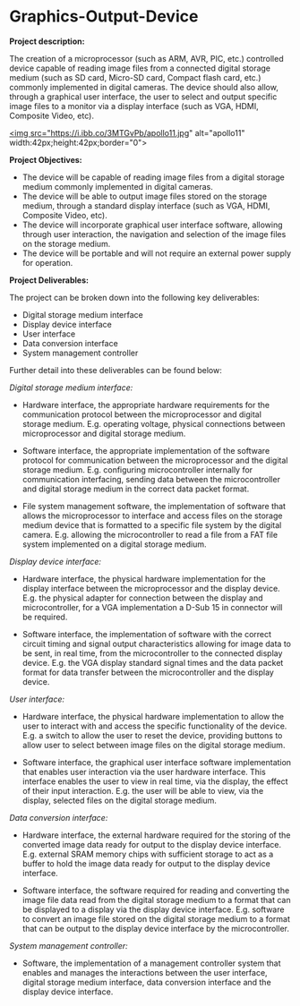 # Graphics-Output-Device

**Project description:**

The creation of a microprocessor (such as ARM, AVR, PIC, etc.)  controlled device capable of reading image files from a connected digital storage medium (such as SD card, Micro-SD card, Compact flash card, etc.) commonly implemented in digital cameras. The device should also allow, through a graphical user interface, the user to select and output specific image files to a monitor via a display interface (such as VGA, HDMI, Composite Video, etc). 

<a href="https://ibb.co/3MTGvPb"><img src="https://i.ibb.co/3MTGvPb/apollo11.jpg" alt="apollo11" width:42px;height:42px;border="0"></a>



**Project Objectives:** 

- The device will be capable of reading image files from a digital storage medium commonly implemented in digital cameras. 
- The device will be able to output image files stored on the storage medium, through a standard display interface (such as VGA, HDMI, Composite Video, etc). 
- The device will incorporate graphical user interface software, allowing through user interaction, the navigation and selection of the image files on the storage medium. 
- The device will be portable and will not require an external power supply for operation.  


**Project Deliverables:** 

The project can be broken down into the following key deliverables: 
- Digital storage medium interface 
- Display device interface 
- User interface   
- Data conversion interface 
- System management controller


Further detail into these deliverables can be found below:

*Digital storage medium interface:*

- Hardware interface, the appropriate hardware requirements for the communication protocol between the microprocessor and digital storage medium. E.g. operating voltage, physical connections between microprocessor and digital storage medium. 
 
- Software interface, the appropriate implementation of the software protocol for communication between the microprocessor and the digital storage medium. E.g. configuring microcontroller internally for communication interfacing, sending data between the microcontroller and digital storage medium in the correct data packet format. 

- File system management software, the implementation of software that allows the microprocessor to interface and access files on the storage medium device that is formatted to a specific file system by the digital camera. E.g. allowing the microcontroller to read a file from a FAT file system implemented on a digital storage medium. 

*Display device interface:*

 - Hardware interface, the physical hardware implementation for the display interface between the microprocessor and the display device. E.g. the physical adapter for connection between the display and microcontroller, for a VGA implementation a D-Sub 15 in connector will be required.  
 
- Software interface, the implementation of software with the correct circuit timing and signal output characteristics allowing for image data to be sent, in real time, from the microcontroller to the connected display device. E.g. the VGA display standard signal times and the data packet format for data transfer between the microcontroller and the display device. 

*User interface:* 

- Hardware interface, the physical hardware implementation to allow the user to interact with and access the specific functionality of the device. E.g. a switch to allow the user to reset the device, providing buttons to allow user to select between image files on the digital storage medium. 
 
- Software interface, the graphical user interface software implementation that enables user interaction via the user hardware interface. This interface enables the user to view in real time, via the display, the effect of their input interaction. E.g. the user will be able to view, via the display, selected files on the digital storage medium.  
 
*Data conversion interface:*

- Hardware interface, the external hardware required for the storing of the converted image data ready for output to the display device interface. E.g. external SRAM memory chips with sufficient storage to act as a buffer to hold the image data ready for output to the display device interface. 
 
- Software interface, the software required for reading and converting the image file data read from the digital storage medium to a format that can be displayed to a display via the display device interface. E.g. software to convert an image file stored on the digital storage medium to a format that can be output to the display device interface by the microcontroller. 

*System management controller:*

- Software, the implementation of a management controller system that enables and manages the interactions between the user interface, digital storage medium interface, data conversion interface and the display device interface. 

